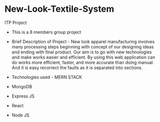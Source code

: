 # New-Look-Textile-System
ITP Project

- This is a 8 members group project

- Brief Description of Project - New look apparel manufacturing involves many processing steps beginning with concept of our designing ideas and ending with final product. Our aim is to go with new technologies and make works easier and efficient. By using this web application can do works more efficient, faster, and more accurate than doing manual. And it is easy recorrect the faults as it is separated into sections.

- Technologies used - MERN STACK
- MongoDB
- Express JS
- React
- Node JS
